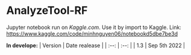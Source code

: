 # AnalyzeTool-RF
Jupyter notebook run on <i>Kaggle.com</i>. Use it by import to Kaggle.
Link: https://www.kaggle.com/code/minhnguyen06/notebookd5dbe7be3d

**In develope:**
| Version | Date realease |
| :--: | :--: |
| 1.3 | Sep 5th 2022 |
